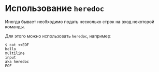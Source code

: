 # Использование `heredoc`

Иногда бывает необходимо подать несколько строк на вход некоторой команды.

Для этого можно использовать `heredoc`, например:

    $ cat <<EOF
    hello
    multiline
    input
    aka heredoc
    EOF
